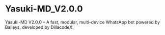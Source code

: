 # Yasuki-MD_V2.0.0
Yasuki-MD V2.0.0 – A fast, modular, multi-device WhatsApp bot powered by Baileys, developed by DillacodeX.
